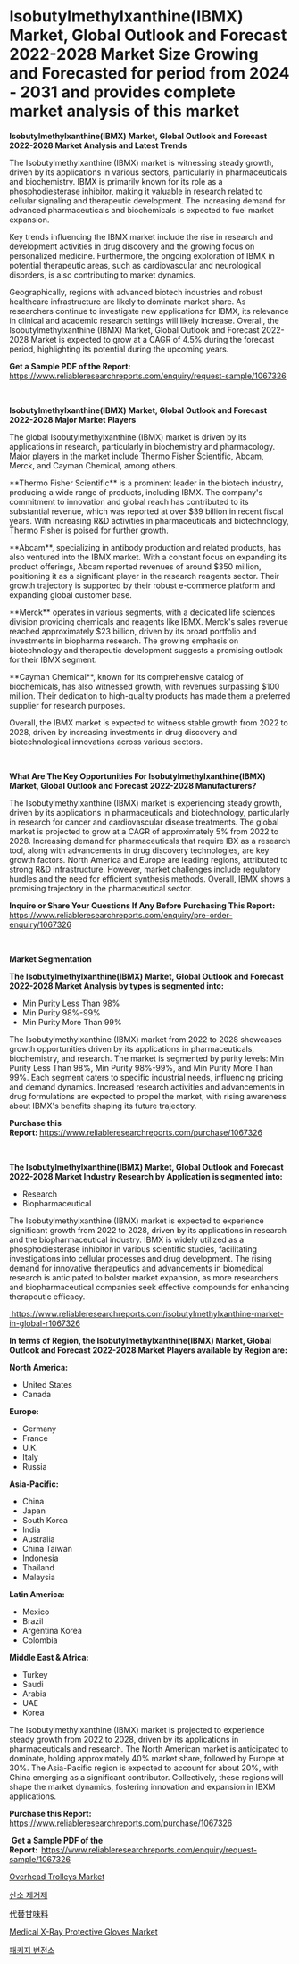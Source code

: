 <p><h1>Isobutylmethylxanthine(IBMX) Market, Global Outlook and Forecast 2022-2028 Market Size Growing and Forecasted for period from 2024 - 2031 and provides complete market analysis of this market</h1></p><p><strong>Isobutylmethylxanthine(IBMX) Market, Global Outlook and Forecast 2022-2028 Market Analysis and Latest Trends</strong></p>
<p><p>The Isobutylmethylxanthine (IBMX) market is witnessing steady growth, driven by its applications in various sectors, particularly in pharmaceuticals and biochemistry. IBMX is primarily known for its role as a phosphodiesterase inhibitor, making it valuable in research related to cellular signaling and therapeutic development. The increasing demand for advanced pharmaceuticals and biochemicals is expected to fuel market expansion.</p><p>Key trends influencing the IBMX market include the rise in research and development activities in drug discovery and the growing focus on personalized medicine. Furthermore, the ongoing exploration of IBMX in potential therapeutic areas, such as cardiovascular and neurological disorders, is also contributing to market dynamics. </p><p>Geographically, regions with advanced biotech industries and robust healthcare infrastructure are likely to dominate market share. As researchers continue to investigate new applications for IBMX, its relevance in clinical and academic research settings will likely increase. Overall, the Isobutylmethylxanthine (IBMX) Market, Global Outlook and Forecast 2022-2028 Market is expected to grow at a CAGR of 4.5% during the forecast period, highlighting its potential during the upcoming years.</p></p>
<p><strong>Get a Sample PDF of the Report:&nbsp;</strong> <a href="https://www.reliableresearchreports.com/enquiry/request-sample/1067326">https://www.reliableresearchreports.com/enquiry/request-sample/1067326</a></p>
<p>&nbsp;</p>
<p><strong>Isobutylmethylxanthine(IBMX) Market, Global Outlook and Forecast 2022-2028 Major Market Players</strong></p>
<p><p>The global Isobutylmethylxanthine (IBMX) market is driven by its applications in research, particularly in biochemistry and pharmacology. Major players in the market include Thermo Fisher Scientific, Abcam, Merck, and Cayman Chemical, among others.</p><p>**Thermo Fisher Scientific** is a prominent leader in the biotech industry, producing a wide range of products, including IBMX. The company's commitment to innovation and global reach has contributed to its substantial revenue, which was reported at over $39 billion in recent fiscal years. With increasing R&D activities in pharmaceuticals and biotechnology, Thermo Fisher is poised for further growth.</p><p>**Abcam**, specializing in antibody production and related products, has also ventured into the IBMX market. With a constant focus on expanding its product offerings, Abcam reported revenues of around $350 million, positioning it as a significant player in the research reagents sector. Their growth trajectory is supported by their robust e-commerce platform and expanding global customer base.</p><p>**Merck** operates in various segments, with a dedicated life sciences division providing chemicals and reagents like IBMX. Merck's sales revenue reached approximately $23 billion, driven by its broad portfolio and investments in biopharma research. The growing emphasis on biotechnology and therapeutic development suggests a promising outlook for their IBMX segment.</p><p>**Cayman Chemical**, known for its comprehensive catalog of biochemicals, has also witnessed growth, with revenues surpassing $100 million. Their dedication to high-quality products has made them a preferred supplier for research purposes.</p><p>Overall, the IBMX market is expected to witness stable growth from 2022 to 2028, driven by increasing investments in drug discovery and biotechnological innovations across various sectors.</p></p>
<p>&nbsp;</p>
<p><strong>What Are The Key Opportunities For Isobutylmethylxanthine(IBMX) Market, Global Outlook and Forecast 2022-2028 Manufacturers?</strong></p>
<p><p>The Isobutylmethylxanthine (IBMX) market is experiencing steady growth, driven by its applications in pharmaceuticals and biotechnology, particularly in research for cancer and cardiovascular disease treatments. The global market is projected to grow at a CAGR of approximately 5% from 2022 to 2028. Increasing demand for pharmaceuticals that require IBX as a research tool, along with advancements in drug discovery technologies, are key growth factors. North America and Europe are leading regions, attributed to strong R&D infrastructure. However, market challenges include regulatory hurdles and the need for efficient synthesis methods. Overall, IBMX shows a promising trajectory in the pharmaceutical sector.</p></p>
<p><strong>Inquire or Share Your Questions If Any Before Purchasing This Report:</strong> <a href="https://www.reliableresearchreports.com/enquiry/pre-order-enquiry/1067326">https://www.reliableresearchreports.com/enquiry/pre-order-enquiry/1067326</a></p>
<p>&nbsp;</p>
<p><strong>Market Segmentation</strong></p>
<p><strong>The Isobutylmethylxanthine(IBMX) Market, Global Outlook and Forecast 2022-2028 Market Analysis by types is segmented into:</strong></p>
<p><ul><li>Min Purity Less Than 98%</li><li>Min Purity 98%-99%</li><li>Min Purity More Than 99%</li></ul></p>
<p><p>The Isobutylmethylxanthine (IBMX) market from 2022 to 2028 showcases growth opportunities driven by its applications in pharmaceuticals, biochemistry, and research. The market is segmented by purity levels: Min Purity Less Than 98%, Min Purity 98%-99%, and Min Purity More Than 99%. Each segment caters to specific industrial needs, influencing pricing and demand dynamics. Increased research activities and advancements in drug formulations are expected to propel the market, with rising awareness about IBMX's benefits shaping its future trajectory.</p></p>
<p><strong>Purchase this Report:&nbsp;</strong><a href="https://www.reliableresearchreports.com/purchase/1067326">https://www.reliableresearchreports.com/purchase/1067326</a></p>
<p>&nbsp;</p>
<p><strong>The Isobutylmethylxanthine(IBMX) Market, Global Outlook and Forecast 2022-2028 Market Industry Research by Application is segmented into:</strong></p>
<p><ul><li>Research</li><li>Biopharmaceutical</li></ul></p>
<p><p>The Isobutylmethylxanthine (IBMX) market is expected to experience significant growth from 2022 to 2028, driven by its applications in research and the biopharmaceutical industry. IBMX is widely utilized as a phosphodiesterase inhibitor in various scientific studies, facilitating investigations into cellular processes and drug development. The rising demand for innovative therapeutics and advancements in biomedical research is anticipated to bolster market expansion, as more researchers and biopharmaceutical companies seek effective compounds for enhancing therapeutic efficacy.</p></p>
<p><a href="https://www.reliableresearchreports.com/isobutylmethylxanthine-market-in-global-r1067326">&nbsp;https://www.reliableresearchreports.com/isobutylmethylxanthine-market-in-global-r1067326</a></p>
<p><strong>In terms of Region, the Isobutylmethylxanthine(IBMX) Market, Global Outlook and Forecast 2022-2028 Market Players available by Region are:</strong></p>
<p>
    <p> <strong> North America: </strong>
        <ul>
            <li>United States</li>
            <li>Canada</li>
        </ul>
        </p> 
    <p> <strong> Europe: </strong>
        <ul>
            <li>Germany</li>
            <li>France</li>
            <li>U.K.</li>
            <li>Italy</li>
            <li>Russia</li>
        </ul>
        </p> 
    <p> <strong> Asia-Pacific: </strong>
        <ul>
            <li>China</li>
            <li>Japan</li>
            <li>South Korea</li>
            <li>India</li>
            <li>Australia</li>
            <li>China Taiwan</li>
            <li>Indonesia</li>
            <li>Thailand</li>
            <li>Malaysia</li>
        </ul>
        </p> 
    <p> <strong> Latin America: </strong>
        <ul>
            <li>Mexico</li>
            <li>Brazil</li>
            <li>Argentina Korea</li>
            <li>Colombia</li>
        </ul>
        </p> 
    <p> <strong> Middle East & Africa: </strong>
        <ul>
            <li>Turkey</li>
            <li>Saudi</li>
            <li>Arabia</li>
            <li>UAE</li>
            <li>Korea</li>
        </ul>
    </p>
    </p>
<p><p>The Isobutylmethylxanthine (IBMX) market is projected to experience steady growth from 2022 to 2028, driven by its applications in pharmaceuticals and research. The North American market is anticipated to dominate, holding approximately 40% market share, followed by Europe at 30%. The Asia-Pacific region is expected to account for about 20%, with China emerging as a significant contributor. Collectively, these regions will shape the market dynamics, fostering innovation and expansion in IBXM applications.</p></p>
<p><strong>Purchase this Report: </strong><a href="https://www.reliableresearchreports.com/purchase/1067326">https://www.reliableresearchreports.com/purchase/1067326</a></p>
<p>&nbsp;<strong>Get a Sample PDF of the Report:&nbsp;&nbsp;</strong><a href="https://www.reliableresearchreports.com/enquiry/request-sample/1067326">https://www.reliableresearchreports.com/enquiry/request-sample/1067326</a></p>
<p><strong></strong></p>
<p><p><a href="https://www.linkedin.com/pulse/global-overhead-trolleys-market-analysis-trends-forecasts-growth-glkxf?trackingId=CQAVmEpqTZmi8t0qq%2Bsrzw%3D%3D">Overhead Trolleys Market</a></p><p><a href="https://medium.com/@delmyx2tuliau/%EC%82%B0%EC%86%8C-%EC%A0%9C%EA%B1%B0%EC%A0%9C-%EC%8B%9C%EC%9E%A5-%EC%A0%84%EB%A7%9D-2024%EB%85%84%EB%B6%80%ED%84%B0-2031%EB%85%84%EA%B9%8C%EC%A7%80%EC%9D%98-%EA%B8%80%EB%A1%9C%EB%B2%8C-%EC%8B%9C%EC%9E%A5-%EB%8F%99%ED%96%A5-%EB%B0%8F-%EB%B6%84%EC%84%9D-156%ED%8E%98%EC%9D%B4%EC%A7%80%EC%97%90-%EA%B1%B8%EC%B3%90-%EB%8B%A4%EB%A3%B8-d0d89cc39e11">산소 제거제</a></p><p><a href="https://medium.com/@jasenlueilwitz/%E4%BB%A3%E6%9B%BF%E7%94%98%E5%91%B3%E6%96%99%E5%B8%82%E5%A0%B4-%E3%82%B0%E3%83%AD%E3%83%BC%E3%83%90%E3%83%AB%E5%B8%82%E5%A0%B4%E3%81%AE%E3%83%88%E3%83%AC%E3%83%B3%E3%83%89%E3%81%A8%E5%B8%82%E5%A0%B4%E4%BA%88%E6%B8%AC-2024%E5%B9%B4-2031%E5%B9%B4-d6d05c2a1c5a">代替甘味料</a></p><p><a href="https://issuu.com/reportprime-2/docs/medical-x-ray-protective-gloves-mar_7b3315c6464f88">Medical X-Ray Protective Gloves Market</a></p><p><a href="https://medium.com/@delmyx2tuliau/%ED%8C%A8%ED%82%A4%EC%A7%80-%EB%B3%80%EC%A0%84%EC%86%8C-%EC%8B%9C%EC%9E%A5-%EC%A1%B0%EC%82%AC-%EB%B3%B4%EA%B3%A0%EC%84%9C-2031%EB%85%84%EA%B9%8C%EC%A7%80-8-2-%EC%9D%98-%EC%97%B0%ED%8F%89%EA%B7%A0-%EC%84%B1%EC%9E%A5%EB%A5%A0-cagr-%EC%9D%84-%EB%B0%98%EC%98%81%ED%95%9C-%ED%8C%A8%ED%82%A4%EC%A7%80-%EB%B3%80%EC%A0%84%EC%86%8C-%EC%8B%9C%EC%9E%A5%EC%9D%98-%EC%8B%9C%EC%9E%A5-%EA%B7%9C%EB%AA%A8-%EB%B0%8F-%EC%88%98%EC%9D%B5-%EB%B6%84%EC%84%9D%EC%9D%84-%EB%8B%A4%EB%A3%AC-126%ED%8E%98%EC%9D%B4%EC%A7%80-%EB%B3%B4%EA%B3%A0%EC%84%9C-0915ddfe7d99">패키지 변전소</a></p></p>